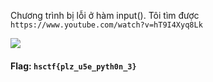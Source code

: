 Chương trình bị lỗi ở hàm input().
Tôi tìm được `https://www.youtube.com/watch?v=hT9I4Xyq8Lk`

![](https://i.imgur.com/6OPUWJY.png)

#### Flag: `hsctf{plz_u5e_pyth0n_3}`
